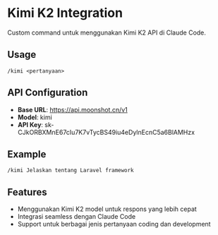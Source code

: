 # Kimi K2 Integration

Custom command untuk menggunakan Kimi K2 API di Claude Code.

## Usage
```
/kimi <pertanyaan>
```

## API Configuration
- **Base URL**: https://api.moonshot.cn/v1
- **Model**: kimi
- **API Key**: sk-CJkORBXMnE67cIu7K7vTycBS49iu4eDylnEcnC5a6BlAMHzx

## Example
```
/kimi Jelaskan tentang Laravel framework
```

## Features
- Menggunakan Kimi K2 model untuk respons yang lebih cepat
- Integrasi seamless dengan Claude Code
- Support untuk berbagai jenis pertanyaan coding dan development 